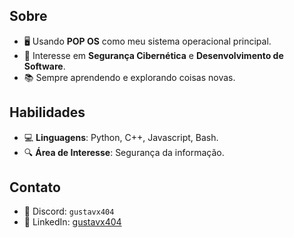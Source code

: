 ## Sobre
- 🖥️ Usando **POP OS** como meu sistema operacional principal.
- 🔐 Interesse em **Segurança Cibernética** e **Desenvolvimento de Software**.
- 📚 Sempre aprendendo e explorando coisas novas.

## Habilidades
- 💻 **Linguagens**: Python, C++, Javascript, Bash.
- 🔍 **Área de Interesse**: Segurança da informação.

## Contato
- 💬 Discord: `gustavx404`
- 🔗 LinkedIn: [gustavx404](https://br.linkedin.com/in/gustavx404)
